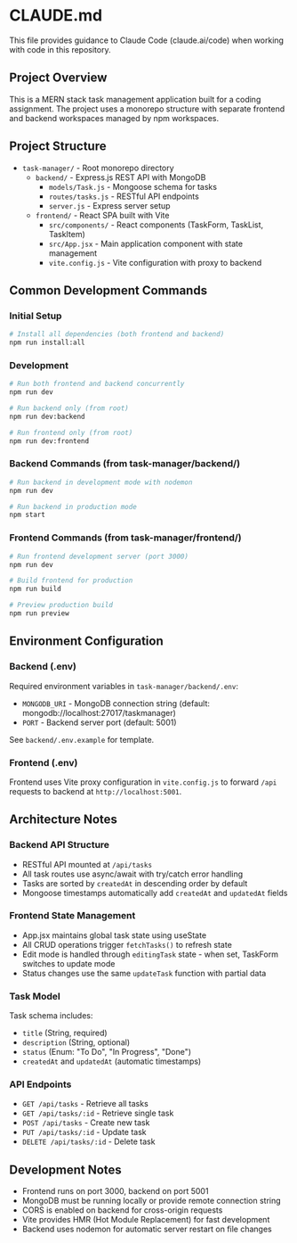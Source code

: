 # CLAUDE.md

This file provides guidance to Claude Code (claude.ai/code) when working with code in this repository.

## Project Overview

This is a MERN stack task management application built for a coding assignment. The project uses a monorepo structure with separate frontend and backend workspaces managed by npm workspaces.

## Project Structure

- `task-manager/` - Root monorepo directory
  - `backend/` - Express.js REST API with MongoDB
    - `models/Task.js` - Mongoose schema for tasks
    - `routes/tasks.js` - RESTful API endpoints
    - `server.js` - Express server setup
  - `frontend/` - React SPA built with Vite
    - `src/components/` - React components (TaskForm, TaskList, TaskItem)
    - `src/App.jsx` - Main application component with state management
    - `vite.config.js` - Vite configuration with proxy to backend

## Common Development Commands

### Initial Setup
```bash
# Install all dependencies (both frontend and backend)
npm run install:all
```

### Development
```bash
# Run both frontend and backend concurrently
npm run dev

# Run backend only (from root)
npm run dev:backend

# Run frontend only (from root)
npm run dev:frontend
```

### Backend Commands (from task-manager/backend/)
```bash
# Run backend in development mode with nodemon
npm run dev

# Run backend in production mode
npm start
```

### Frontend Commands (from task-manager/frontend/)
```bash
# Run frontend development server (port 3000)
npm run dev

# Build frontend for production
npm run build

# Preview production build
npm run preview
```

## Environment Configuration

### Backend (.env)
Required environment variables in `task-manager/backend/.env`:
- `MONGODB_URI` - MongoDB connection string (default: mongodb://localhost:27017/taskmanager)
- `PORT` - Backend server port (default: 5001)

See `backend/.env.example` for template.

### Frontend (.env)
Frontend uses Vite proxy configuration in `vite.config.js` to forward `/api` requests to backend at `http://localhost:5001`.

## Architecture Notes

### Backend API Structure
- RESTful API mounted at `/api/tasks`
- All task routes use async/await with try/catch error handling
- Tasks are sorted by `createdAt` in descending order by default
- Mongoose timestamps automatically add `createdAt` and `updatedAt` fields

### Frontend State Management
- App.jsx maintains global task state using useState
- All CRUD operations trigger `fetchTasks()` to refresh state
- Edit mode is handled through `editingTask` state - when set, TaskForm switches to update mode
- Status changes use the same `updateTask` function with partial data

### Task Model
Task schema includes:
- `title` (String, required)
- `description` (String, optional)
- `status` (Enum: "To Do", "In Progress", "Done")
- `createdAt` and `updatedAt` (automatic timestamps)

### API Endpoints
- `GET /api/tasks` - Retrieve all tasks
- `GET /api/tasks/:id` - Retrieve single task
- `POST /api/tasks` - Create new task
- `PUT /api/tasks/:id` - Update task
- `DELETE /api/tasks/:id` - Delete task

## Development Notes

- Frontend runs on port 3000, backend on port 5001
- MongoDB must be running locally or provide remote connection string
- CORS is enabled on backend for cross-origin requests
- Vite provides HMR (Hot Module Replacement) for fast development
- Backend uses nodemon for automatic server restart on file changes

